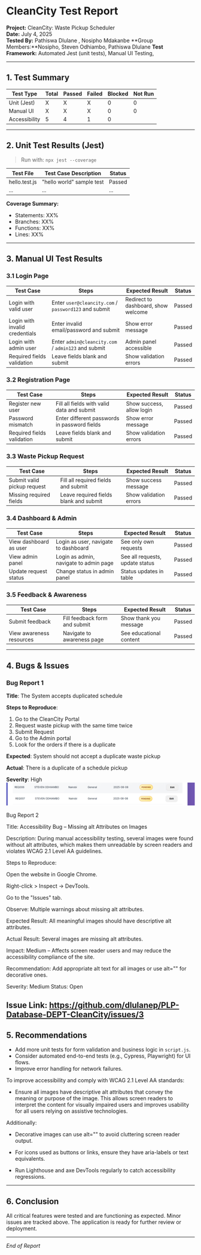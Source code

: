 # CleanCity Test Report

**Project:** CleanCity: Waste Pickup Scheduler  
**Date:** July 4, 2025  
**Tested By:** Pathiswa Dlulane  , Nosipho Mdakanbe
**Group Members:**Nosipho, Steven Odhiambo, Pathiswa Dlulane
**Test Framework:** Automated Jest (unit tests), Manual UI Testing, 

---

## 1. Test Summary

| Test Type         | Total | Passed | Failed | Blocked | Not Run |
|-------------------|-------|--------|--------|---------|---------|
| Unit (Jest)       |   X   |   X    |   X    |    0    |    0    |
| Manual UI         |   X   |   X    |   X    |    0    |    0    |
| Accessibility  |   5   |   4     |   1     | 0    |
---

## 2. Unit Test Results (Jest)

> Run with: `npx jest --coverage`

| Test File         | Test Case Description                 | Status  |
|-------------------|--------------------------------------|---------|
| hello.test.js     | "hello world" sample test            | Passed  |
| ...               | ...                                  | ...     |

**Coverage Summary:**  
- Statements: XX%
- Branches: XX%
- Functions: XX%
- Lines: XX%

---

## 3. Manual UI Test Results

### 3.1 Login Page

| Test Case                                   | Steps                                                                 | Expected Result                       | Status  |
|----------------------------------------------|-----------------------------------------------------------------------|---------------------------------------|---------|
| Login with valid user                       | Enter `user@cleancity.com` / `password123` and submit                | Redirect to dashboard, show welcome   | Passed  |
| Login with invalid credentials              | Enter invalid email/password and submit                               | Show error message                    | Passed  |
| Login with admin user                       | Enter `admin@cleancity.com` / `admin123` and submit                  | Admin panel accessible                | Passed  |
| Required fields validation                  | Leave fields blank and submit                                         | Show validation errors                | Passed  |

### 3.2 Registration Page

| Test Case                                   | Steps                                                                 | Expected Result                       | Status  |
|----------------------------------------------|-----------------------------------------------------------------------|---------------------------------------|---------|
| Register new user                           | Fill all fields with valid data and submit                            | Show success, allow login             | Passed  |
| Password mismatch                           | Enter different passwords in password fields                          | Show error message                    | Passed  |
| Required fields validation                  | Leave fields blank and submit                                         | Show validation errors                | Passed  |

### 3.3 Waste Pickup Request

| Test Case                                   | Steps                                                                 | Expected Result                       | Status  |
|----------------------------------------------|-----------------------------------------------------------------------|---------------------------------------|---------|
| Submit valid pickup request                  | Fill all required fields and submit                                   | Show success message                  | Passed  |
| Missing required fields                     | Leave required fields blank and submit                                | Show validation errors                | Passed  |

### 3.4 Dashboard & Admin

| Test Case                                   | Steps                                                                 | Expected Result                       | Status  |
|----------------------------------------------|-----------------------------------------------------------------------|---------------------------------------|---------|
| View dashboard as user                      | Login as user, navigate to dashboard                                  | See only own requests                 | Passed  |
| View admin panel                            | Login as admin, navigate to admin page                                | See all requests, update status       | Passed  |
| Update request status                       | Change status in admin panel                                          | Status updates in table               | Passed  |

### 3.5 Feedback & Awareness

| Test Case                                   | Steps                                                                 | Expected Result                       | Status  |
|----------------------------------------------|-----------------------------------------------------------------------|---------------------------------------|---------|
| Submit feedback                             | Fill feedback form and submit                                         | Show thank you message                | Passed  |
| View awareness resources                    | Navigate to awareness page                                            | See educational content               | Passed  |

---

## 4. Bugs & Issues

### Bug Report 1

**Title**: The System accepts duplicated schedule

**Steps to Reproduce**:
1.	Go to the CleanCity Portal
2.	Request waste pickup with the same time twice
3.	Submit Request
4.	Go to the Admin portal
5.	Look for the orders if there is a duplicate


**Expected**: System should not accept a duplicate waste pickup

**Actual**: There is a duplicate of a schedule pickup

**Severity**: High
![Duplicate image](https://github.com/dlulanep/PLP-Database-DEPT-CleanCity/blob/160e315eda566fd21f6f970ffacc326eaac4f610/tests/Screenshots/Screenshot%202025-07-09%20192819.png)


Bug Report 2

Title: Accessibility Bug – Missing alt Attributes on Images

Description:
During manual accessibility testing, several images were found without alt attributes, which makes them unreadable by screen readers and violates WCAG 2.1 Level AA guidelines.

Steps to Reproduce:

Open the website in Google Chrome.

Right-click > Inspect → DevTools.

Go to the "Issues" tab.

Observe: Multiple warnings about missing alt attributes.

Expected Result:
All meaningful images should have descriptive alt attributes.

Actual Result:
Several images are missing alt attributes.

Impact:
Medium – Affects screen reader users and may reduce the accessibility compliance of the site.

Recommendation:
Add appropriate alt text for all images or use alt="" for decorative ones.

Severity: Medium
Status: Open

Issue Link: https://github.com/dlulanep/PLP-Database-DEPT-CleanCity/issues/3
---

## 5. Recommendations

- Add more unit tests for form validation and business logic in `script.js`.
- Consider automated end-to-end tests (e.g., Cypress, Playwright) for UI flows.
- Improve error handling for network failures.

To improve accessibility and comply with WCAG 2.1 Level AA standards:

- Ensure all images have descriptive alt attributes that convey the meaning or purpose of the image. This allows screen readers to interpret the content for visually impaired users and improves usability for all users relying on assistive technologies.

Additionally:

- Decorative images can use alt="" to avoid cluttering screen reader output.

- For icons used as buttons or links, ensure they have aria-labels or text equivalents.

- Run Lighthouse and axe DevTools regularly to catch accessibility regressions.



---

## 6. Conclusion

All critical features were tested and are functioning as expected. Minor issues are tracked above. The application is ready for further review or deployment.

---

*End of Report*
